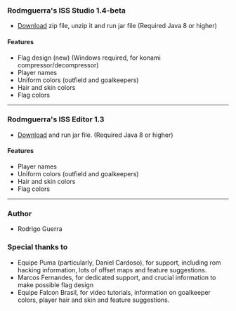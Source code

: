 
### Rodmguerra's ISS Studio 1.4-beta

- [Download](https://github.com/rodmguerra/issparser/releases/download/v1.4-beta/iss-studio-1.4-beta.zip) zip file, unzip it and run jar file (Required Java 8 or higher)

#### Features ####
- Flag design (new) (Windows required, for konami compressor/decompressor)
- Player names
- Uniform colors (outfield and goalkeepers)
- Hair and skin colors
- Flag colors

---

### Rodmguerra's ISS Editor 1.3

- [Download](https://github.com/rodmguerra/issparser/releases/download/v1.3/rodmguerra-iss-editor-1.3.jar) and run jar file. (Required Java 8 or higher)

#### Features ####
- Player names
- Uniform colors (outfield and goalkeepers)
- Hair and skin colors
- Flag colors

---

### Author
* Rodrigo Guerra

### Special thanks to
* Equipe Puma (particularly, Daniel Cardoso), for support, including rom hacking information, lots of offset maps and feature suggestions.
* Marcos Fernandes, for dedicated support, and crucial information to make possible flag design
* Equipe Falcon Brasil, for video tutorials, information on goalkeeper colors, player hair and skin and feature suggestions.
